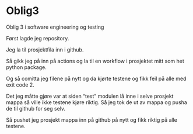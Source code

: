 # Oblig3
Oblig 3 i software engineering og testing


Først lagde jeg repository. 

Jeg la til prosjektfila inn i github. 

Så gikk jeg på inn på actions og la til en workflow i prosjektet mitt som het python package. 

Og så  comitta jeg filene på nytt og da kjørte testene og fikk feil på alle med exit code 2. 

 

Det jeg måtte gjøre var at siden “test” modulen lå inne i selve prosjekt mappa så ville ikke testene kjøre riktig. Så jeg tok de ut av mappa og pusha de til github for seg selv. 

 

Så pushet jeg prosjekt mappa inn på github på nytt og fikk riktig på alle testene. 
